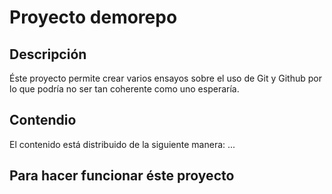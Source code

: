 # Proyecto demorepo

## Descripción

Éste proyecto permite crear varios ensayos sobre el uso de Git y Github por lo que podría no ser tan coherente como uno esperaría.

## Contendio

El contenido está distribuido de la siguiente manera:
...

## Para hacer funcionar éste proyecto

